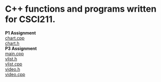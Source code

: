 
# C++ functions and programs written for CSCI211.<br>
<b>P1 Assignment</b><br>
<a href="https://github.com/sntnmjones/CSU-Chico-Code/blob/master/Chart.cpp">chart.cpp</a><br>
<a href="https://github.com/sntnmjones/CSU-Chico-Code/blob/master/Chart.h">chart.h</a><br>
<b>P3 Assignment</b><br>
<a href="https://github.com/sntnmjones/CSU-Chico-Code/blob/master/main.cpp">main.cpp</a><br>
<a href="https://github.com/sntnmjones/CSU-Chico-Code/blob/master/vlist.h">vlist.h</a><br>
<a href="https://github.com/sntnmjones/CSU-Chico-Code/blob/master/vlist.cpp">vlist.cpp</a><br>
<a href="https://github.com/sntnmjones/CSU-Chico-Code/blob/master/video.h">video.h</a><br>
<a href="https://github.com/sntnmjones/CSU-Chico-Code/blob/master/video.cpp">video.cpp</a><br>
